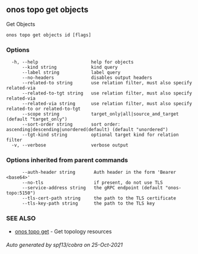 ## onos topo get objects

Get Objects

```
onos topo get objects id [flags]
```

### Options

```
  -h, --help                    help for objects
      --kind string             kind query
      --label string            label query
      --no-headers              disables output headers
      --related-to string       use relation filter, must also specify related-via
      --related-to-tgt string   use relation filter, must also specify related-via
      --related-via string      use relation filter, must also specify related-to or related-to-tgt
      --scope string            target_only|all|source_and_target (default "target_only")
      --sort-order string       sort order: ascending|descending|unordered(default) (default "unordered")
      --tgt-kind string         optional target kind for relation filter
  -v, --verbose                 verbose output
```

### Options inherited from parent commands

```
      --auth-header string       Auth header in the form 'Bearer <base64>'
      --no-tls                   if present, do not use TLS
      --service-address string   the gRPC endpoint (default "onos-topo:5150")
      --tls-cert-path string     the path to the TLS certificate
      --tls-key-path string      the path to the TLS key
```

### SEE ALSO

* [onos topo get](onos_topo_get.md)	 - Get topology resources

###### Auto generated by spf13/cobra on 25-Oct-2021
